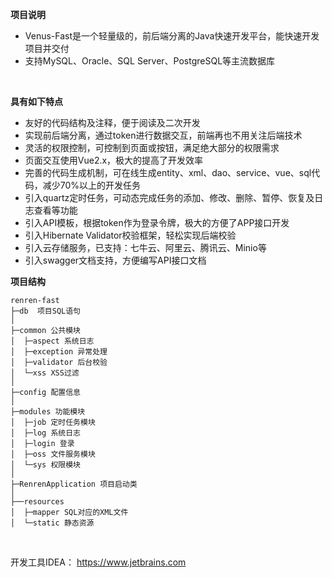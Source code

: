 **项目说明**

- Venus-Fast是一个轻量级的，前后端分离的Java快速开发平台，能快速开发项目并交付
- 支持MySQL、Oracle、SQL Server、PostgreSQL等主流数据库

<br>


**具有如下特点**

- 友好的代码结构及注释，便于阅读及二次开发
- 实现前后端分离，通过token进行数据交互，前端再也不用关注后端技术
- 灵活的权限控制，可控制到页面或按钮，满足绝大部分的权限需求
- 页面交互使用Vue2.x，极大的提高了开发效率
- 完善的代码生成机制，可在线生成entity、xml、dao、service、vue、sql代码，减少70%以上的开发任务
- 引入quartz定时任务，可动态完成任务的添加、修改、删除、暂停、恢复及日志查看等功能
- 引入API模板，根据token作为登录令牌，极大的方便了APP接口开发
- 引入Hibernate Validator校验框架，轻松实现后端校验
- 引入云存储服务，已支持：七牛云、阿里云、腾讯云、Minio等
- 引入swagger文档支持，方便编写API接口文档 <br>

**项目结构**

```
renren-fast
├─db  项目SQL语句
│
├─common 公共模块
│  ├─aspect 系统日志
│  ├─exception 异常处理
│  ├─validator 后台校验
│  └─xss XSS过滤
│
├─config 配置信息
│
├─modules 功能模块
│  ├─job 定时任务模块
│  ├─log 系统日志
│  ├─login 登录
│  ├─oss 文件服务模块
│  └─sys 权限模块
│
├─RenrenApplication 项目启动类
│
├──resources
│  ├─mapper SQL对应的XML文件
│  └─static 静态资源

```

<br>

开发工具IDEA： https://www.jetbrains.com
